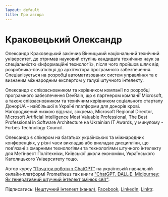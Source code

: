 ```yaml
---
layout: default
title: Про автора
---
```


# Краковецький Олександр

Олександр Краковецький закінчив Вінницький національний технічний університет, де отримав науковий ступінь кандидата технічних наук за спеціальністю «Інформаційні технології», після чого пройшов шлях від розробника-початківця до архітектора програмного забезпечення. Спеціалізується на розробці автоматизованих систем управління та є визнаним міжнародним експертом у галузі штучного інтелекту.

Олександр є співзасновником та керівником компанії по розробці програмного забезпечення DevRain, що є партнером компанії Microsoft, а також співзасновником та технічним керівником соціального стартапу ДонорUA - найбільшої в Україні платформи для донорів крові. Нагороджений низкою відзнак, зокрема, Microsoft Regional Director, Microsoft Artificial Intelligence Most Valuable Professional, The Best Professional in Software Architecture на Ukrainian IT Awards, у минулому - Forbes Technology Council.

Олександр є спікером на багатьох українських та міжнародних конференціях, у різні часи викладав або викладає дисципліни, що пов'язані з хмарними технологіями та технологіями штучного інтелекту для Метінвест Політехніки, Київської школи економіки, Українського Католицького Університету тощо.

Автор курсу ["Початок роботи з ChatGPT"](https://prometheus.org.ua/course/course-v1:Prometheus+GPT101+2023_T1) на українській навчальній онлайн-платформі Prometheus так книги ["ChatGPT, DALL·E, Midjourney: Як генеративний штучний інтелект змінює світ"](https://www.arthuss.com.ua/shop/yak-heneratyvnyy-shtuchnyy-intelekt-zminyuye-svit).

Підписатись: [Нештучний інтелект (канал)](https://t.me/neshtuchnyi), [Facebook](https://www.facebook.com/oleksandr.krakovetskyi), [LinkedIn](https://www.linkedin.com/in/sashaeve/), [Linktr](https://linktr.ee/oleksandr.krakovetskyi).
